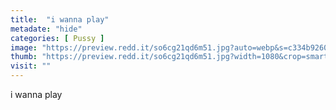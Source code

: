 ```yaml
---
title:  "i wanna play"
metadate: "hide"
categories: [ Pussy ]
image: "https://preview.redd.it/so6cg21qd6m51.jpg?auto=webp&s=c334b926056cad1cfc18bd3b47087c8cea8de61d"
thumb: "https://preview.redd.it/so6cg21qd6m51.jpg?width=1080&crop=smart&auto=webp&s=e3a0c4137a6debdd8fa55f419a1198b6d624424c"
visit: ""
---
```

i wanna play
